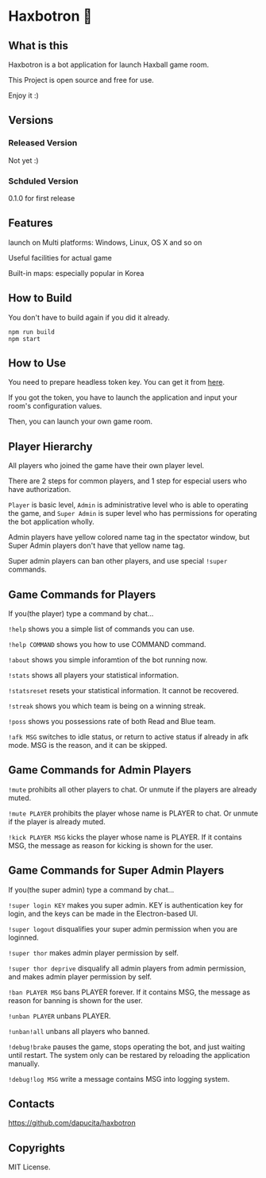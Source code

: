 # Haxbotron 🤖

## What is this
Haxbotron is a bot application for launch Haxball game room.

This Project is open source and free for use.

Enjoy it :)

## Versions
### Released Version
Not yet :)

### Schduled Version
0.1.0 for first release

## Features
launch on Multi platforms: Windows, Linux, OS X and so on

Useful facilities for actual game

Built-in maps: especially popular in Korea


## How to Build
You don't have to build again if you did it already.

```
npm run build
npm start
```

## How to Use
You need to prepare headless token key. You can get it from [here](https://www.haxball.com/headlesstoken).

If you got the token, you have to launch the application and input your room's configuration values.

Then, you can launch your own game room.

## Player Hierarchy

All players who joined the game have their own player level.

There are 2 steps for common players, and 1 step for especial users who have authorization.

`Player` is basic level, `Admin` is administrative level who is able to operating the game, and `Super Admin` is super level who has permissions for operating the bot application wholly.

Admin players have yellow colored name tag in the spectator window, but Super Admin players don't have that yellow name tag.

Super admin players can ban other players, and use special `!super` commands.

## Game Commands for Players
If you(the player) type a command by chat...

`!help` shows you a simple list of commands you can use.

`!help COMMAND` shows you how to use COMMAND command.

`!about` shows you simple inforamtion of the bot running now.

`!stats` shows all players your statistical information.

`!statsreset` resets your statistical information. It cannot be recovered.

`!streak` shows you which team is being on a winning streak.

`!poss` shows you possessions rate of both Read and Blue team.

`!afk MSG` switches to idle status, or return to active status if already in afk mode. MSG is the reason, and it can be skipped.

## Game Commands for Admin Players
`!mute` prohibits all other players to chat. Or unmute if the players are already muted.

`!mute PLAYER` prohibits the player whose name is PLAYER to chat. Or unmute if the player is already muted.

`!kick PLAYER MSG` kicks the player whose name is PLAYER. If it contains MSG, the message as reason for kicking is shown for the user.

## Game Commands for Super Admin Players

If you(the super admin) type a command by chat...

`!super login KEY` makes you super admin. KEY is authentication key for login, and the keys can be made in the Electron-based UI.

`!super logout` disqualifies your super admin permission when you are loginned.

`!super thor` makes admin player permission by self.

`!super thor deprive` disqualify all admin players from admin permission, and makes admin player permission by self.

`!ban PLAYER MSG` bans PLAYER forever. If it contains MSG, the message as reason for banning is shown for the user.

`!unban PLAYER` unbans PLAYER.

`!unban!all` unbans all players who banned.

`!debug!brake` pauses the game, stops operating the bot, and just waiting until restart. The system only can be restared by reloading the application manually.

`!debug!log MSG` write a message contains MSG into logging system.

## Contacts
https://github.com/dapucita/haxbotron

## Copyrights
MIT License.